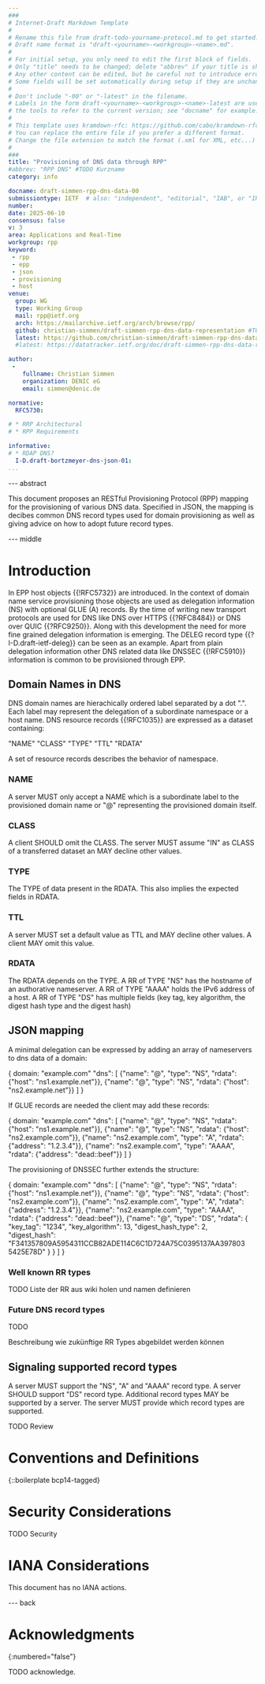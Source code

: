 ```yaml
---
###
# Internet-Draft Markdown Template
#
# Rename this file from draft-todo-yourname-protocol.md to get started.
# Draft name format is "draft-<yourname>-<workgroup>-<name>.md".
#
# For initial setup, you only need to edit the first block of fields.
# Only "title" needs to be changed; delete "abbrev" if your title is short.
# Any other content can be edited, but be careful not to introduce errors.
# Some fields will be set automatically during setup if they are unchanged.
#
# Don't include "-00" or "-latest" in the filename.
# Labels in the form draft-<yourname>-<workgroup>-<name>-latest are used by
# the tools to refer to the current version; see "docname" for example.
#
# This template uses kramdown-rfc: https://github.com/cabo/kramdown-rfc
# You can replace the entire file if you prefer a different format.
# Change the file extension to match the format (.xml for XML, etc...)
#
###
title: "Provisioning of DNS data through RPP"
#abbrev: "RPP DNS" #TODO Kurzname
category: info

docname: draft-simmen-rpp-dns-data-00
submissiontype: IETF  # also: "independent", "editorial", "IAB", or "IRTF"
number:
date: 2025-06-10
consensus: false
v: 3
area: Applications and Real-Time
workgroup: rpp
keyword:
 - rpp
 - epp
 - json
 - provisioning
 - host
venue:
  group: WG
  type: Working Group
  mail:	rpp@ietf.org
  arch: https://mailarchive.ietf.org/arch/browse/rpp/
  github: christian-simmen/draft-simmen-rpp-dns-data-representation #TODO finales Repo
  latest: https://github.com/christian-simmen/draft-simmen-rpp-dns-data-representation #TODO finales Repo
  #latest: https://datatracker.ietf.org/doc/draft-simmen-rpp-dns-data-representation #TODO finales Repo

author:
 -
    fullname: Christian Simmen
    organization: DENIC eG
    email: simmen@denic.de

normative:
  RFC5730:

# * RRP Architectural
# * RPP Requirements

informative:
# * RDAP DNS?
  I-D.draft-bortzmeyer-dns-json-01:
...
```


--- abstract

This document proposes an RESTful Provisioning Protocol (RPP) mapping for the provisioning of various DNS data. Specified in JSON, the mapping is decibes common DNS record types used for domain provisioning as well as giving advice on how to adopt future record types.


--- middle

# Introduction

In EPP host objects {{!RFC5732}} are introduced. In the context of domain name service provisioning those objects are used as delegation information (NS) with optional GLUE (A) records. By the time of writing new transport protocols are used for DNS like DNS over HTTPS {{?RFC8484}} or DNS over QUIC {{?RFC9250}}. Along with this development the need for more fine grained delegation information is emerging. The DELEG record type {{?I-D.draft-ietf-deleg}} can be seen as an example.
Apart from plain delegation information other DNS related data like DNSSEC {{!RFC5910}} information is common to be provisioned through EPP.

## Domain Names in DNS

DNS domain names are hierachically ordered label separated by a dot ".". Each label may represent the delegation of a subordinate namespace or a host name. DNS resource records {{!RFC1035}} are expressed as a dataset containing:

"NAME" "CLASS" "TYPE" "TTL" "RDATA"

A set of resource records describes the behavior of namespace.

### NAME

A server MUST only accept a NAME which is a subordinate label to the provisioned domain name or "@" representing the provisioned domain itself.

### CLASS

A client SHOULD omit the CLASS. The server MUST assume "IN" as CLASS of a transferred dataset an MAY decline other values.

### TYPE

The TYPE of data present in the RDATA. This also implies the expected fields in RDATA.

### TTL

A server MUST set a default value as TTL and MAY decline other values. A client MAY omit this value.

### RDATA

The RDATA depends on the TYPE. A RR of TYPE "NS" has the hostname of an authorative nameserver. A RR of TYPE "AAAA" holds the IPv6 address of a host. A RR of TYPE "DS" has multiple fields (key tag, key algorithm, the digest hash type and the digest hash)

## JSON mapping

A minimal delegation can be expressed by adding an array of nameservers to dns data of a domain:

{
  domain: "example.com"
  "dns": [
    {"name": "@", "type": "NS", "rdata": {"host": "ns1.example.net"}},
    {"name": "@", "type": "NS", "rdata": {"host": "ns2.example.net"}}
  ]
}

If GLUE records are needed the client may add these records:

{
  domain: "example.com"
  "dns": [
    {"name": "@", "type": "NS", "rdata": {"host": "ns1.example.net"}},
    {"name": "@", "type": "NS", "rdata": {"host": "ns2.example.com"}},
    {"name": "ns2.example.com", "type": "A", "rdata": {"address": "1.2.3.4"}},
    {"name": "ns2.example.com", "type": "AAAA", "rdata": {"address": "dead::beef"}}
  ]
}


The provisioning of DNSSEC further extends the structure:

{
  domain: "example.com"
  "dns": [
    {"name": "@", "type": "NS", "rdata": {"host": "ns1.example.net"}},
    {"name": "@", "type": "NS", "rdata": {"host": "ns2.example.com"}},
    {"name": "ns2.example.com", "type": "A", "rdata": {"address": "1.2.3.4"}},
    {"name": "ns2.example.com", "type": "AAAA", "rdata": {"address": "dead::beef"}},
    {"name": "@", "type": "DS", "rdata": {
                                    "key_tag": "1234",
                                    "key_algorithm": 13,
                                    "digest_hash_type": 2,
                                    "digest_hash": "F341357809A5954311CCB82ADE114C6C1D724A75C0395137AA397803 5425E78D"
                                    }
    }
  ]
}


### Well known RR types

TODO Liste der RR aus wiki holen und namen definieren


### Future DNS record types
TODO

Beschreibung wie zukünftige RR Types abgebildet werden können

## Signaling supported record types
A server MUST support the "NS", "A" and "AAAA" record type. A server SHOULD support "DS" record type. Additional record types MAY be supported by a server. The server MUST provide which record types are supported.

TODO Review


# Conventions and Definitions

{::boilerplate bcp14-tagged}


# Security Considerations

TODO Security


# IANA Considerations

This document has no IANA actions.


--- back

# Acknowledgments
{:numbered="false"}

TODO acknowledge.
